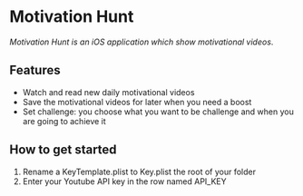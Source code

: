 
# Motivation Hunt
*Motivation Hunt is an iOS application which show motivational videos*.

## Features
- Watch and read new daily motivational videos
- Save the motivational videos for later when you need a boost
- Set challenge: you choose what you want to be challenge and when you are going to achieve it

## How to get started
1. Rename a KeyTemplate.plist to Key.plist  the root of your folder
2. Enter your Youtube API key in the row named API_KEY
